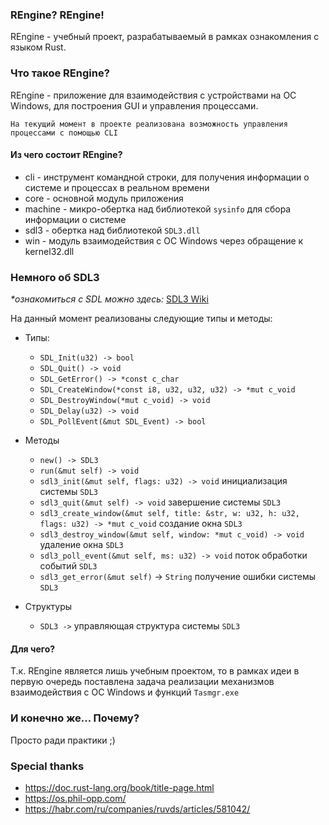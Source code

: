 ### REngine? REngine!

REngine - учебный проект, разрабатываемый в рамках ознакомления с языком Rust.

### Что такое REngine?

REngine - приложение для взаимодействия с устройствами на ОС Windows, для построения GUI и управления процессами.

`На текущий момент в проекте реализована возможность управления процессами с помощью CLI`

#### Из чего состоит REngine?

- cli - инструмент командной строки, для получения информации о системе и процессах в реальном времени
- core - основной модуль приложения
- machine - микро-обертка над библиотекой `sysinfo` для сбора информации о системе
- sdl3 - обертка над библиотекой `SDL3.dll`
- win - модуль взаимодействия с ОС Windows через обращение к kernel32.dll

### Немного об SDL3

*\*ознакомиться с SDL можно здесь:* [SDL3 Wiki](https://wiki.libsdl.org/SDL3/FrontPage)

На данный момент реализованы следующие типы и методы:

- Типы:
	- `SDL_Init(u32) -> bool`
	- `SDL_Quit() -> void`
	- `SDL_GetError() -> *const c_char`
	- `SDL_CreateWindow(*const i8, u32, u32, u32) -> *mut c_void`
	- `SDL_DestroyWindow(*mut c_void) -> void`
	- `SDL_Delay(u32) -> void`
	- `SDL_PollEvent(&mut SDL_Event) -> bool`

- Методы
	- `new() -> SDL3`
	- `run(&mut self) -> void`
	- `sdl3_init(&mut self, flags: u32) -> void` инициализация системы `SDL3`
	- `sdl3_quit(&mut self) -> void` завершение системы `SDL3`
	- `sdl3_create_window(&mut self, title: &str, w: u32, h: u32, flags: u32) -> *mut c_void` создание окна `SDL3`
	- `sdl3_destroy_window(&mut self, window: *mut c_void) -> void` удаление окна `SDL3`
	- `sdl3_poll_event(&mut self, ms: u32) -> void` поток обработки событий `SDL3`
	- `sdl3_get_error(&mut self)` -> `String` получение ошибки системы `SDL3`

- Структуры
	- `SDL3 ->` управляющая структура системы `SDL3`

#### Для чего?

Т.к. REngine является лишь учебным проектом, то в рамках идеи в первую очередь поставлена задача реализации механизмов взаимодействия с ОС Windows и функций `Tasmgr.exe`

### И конечно же... Почему?

Просто ради практики ;)

### Special thanks

- https://doc.rust-lang.org/book/title-page.html
- https://os.phil-opp.com/
- https://habr.com/ru/companies/ruvds/articles/581042/
